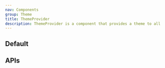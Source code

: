 ```yaml
---
nav: Components
group: Theme
title: ThemeProvider
description: ThemeProvider is a component that provides a theme to all the child components.
---
```


## Default

<code src="./demos/index.tsx" center></code>

## APIs

<API></API>
